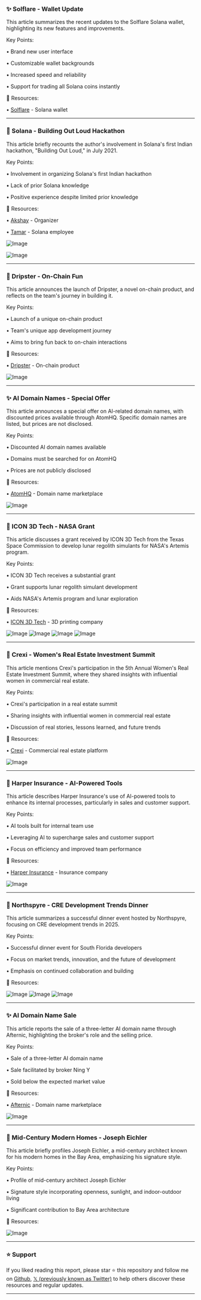 ### ✨ Solflare - Wallet Update

This article summarizes the recent updates to the Solflare Solana wallet, highlighting its new features and improvements.


Key Points:

• Brand new user interface

• Customizable wallet backgrounds

• Increased speed and reliability

• Support for trading all Solana coins instantly


🔗 Resources:

• [Solflare](https://x.com/solflare) - Solana wallet


---
### 🤖 Solana - Building Out Loud Hackathon

This article briefly recounts the author's involvement in Solana's first Indian hackathon, "Building Out Loud," in July 2021.


Key Points:

• Involvement in organizing Solana's first Indian hackathon

•  Lack of prior Solana knowledge


•  Positive experience despite limited prior knowledge


🔗 Resources:

• [Akshay](https://x.com/akshaybd) - Organizer

• [Tamar](https://x.com/tamarincrypto) - Solana employee

![Image](https://pbs.twimg.com/media/GmaN62oagAA8L5R?format=jpg&name=900x900)

![Image](https://pbs.twimg.com/media/GmaN62kbsAAuhNQ?format=jpg&name=small)

---
### 🚀 Dripster - On-Chain Fun

This article announces the launch of Dripster, a novel on-chain product, and reflects on the team's journey in building it.


Key Points:

• Launch of a unique on-chain product

•  Team's unique app development journey

• Aims to bring fun back to on-chain interactions



🔗 Resources:

• [Dripster](https://x.com/dripsterdotfun) - On-chain product

![Image](https://pbs.twimg.com/ext_tw_video_thumb/1902333008247746560/pu/img/5AFU3i9hnac4u971.jpg)

---
### ✨ AI Domain Names - Special Offer

This article announces a special offer on AI-related domain names,  with discounted prices available through AtomHQ.  Specific domain names are listed, but prices are not disclosed.


Key Points:

• Discounted AI domain names available

•  Domains must be searched for on AtomHQ


•  Prices are not publicly disclosed


🔗 Resources:

• [AtomHQ](https://x.com/atomHQ) - Domain name marketplace

![Image](https://pbs.twimg.com/media/GpaZu6waMAAzY3i?format=jpg&name=small)

---
### 🤖 ICON 3D Tech - NASA Grant

This article discusses a grant received by ICON 3D Tech from the Texas Space Commission to develop lunar regolith simulants for NASA's Artemis program.

Key Points:

• ICON 3D Tech receives a substantial grant

•  Grant supports lunar regolith simulant development

•  Aids NASA's Artemis program and lunar exploration


🔗 Resources:

• [ICON 3D Tech](https://x.com/ICON3DTech) - 3D printing company

![Image](https://pbs.twimg.com/media/Go06CWiXsAA8GXQ?format=jpg&name=360x360)
![Image](https://pbs.twimg.com/media/Go06CWwXQAEUNvs?format=jpg&name=360x360)
![Image](https://pbs.twimg.com/media/Go06CWjWcAAwezN?format=jpg&name=360x360)
![Image](https://pbs.twimg.com/media/Go06CWrWgAA2mdz?format=jpg&name=360x360)

---
### 🤖 Crexi - Women's Real Estate Investment Summit

This article mentions Crexi's participation in the 5th Annual Women's Real Estate Investment Summit, where they shared insights with influential women in commercial real estate.


Key Points:

• Crexi's participation in a real estate summit

•  Sharing insights with influential women in commercial real estate

• Discussion of real stories, lessons learned, and future trends



🔗 Resources:

• [Crexi](https://x.com/CREXinc) - Commercial real estate platform

![Image](https://pbs.twimg.com/media/GnJynrLawAE0Cfo.jpg)

---
### 🤖 Harper Insurance - AI-Powered Tools

This article describes Harper Insurance's use of AI-powered tools to enhance its internal processes, particularly in sales and customer support.

Key Points:

•  AI tools built for internal team use

•  Leveraging AI to supercharge sales and customer support

•  Focus on efficiency and improved team performance


🔗 Resources:

• [Harper Insurance](https://x.com/Harper_Insure) - Insurance company

![Image](https://pbs.twimg.com/ext_tw_video_thumb/1897401146232463362/pu/img/VnBk2pfTOKK7JHqE.jpg)

---
### 🤖 Northspyre - CRE Development Trends Dinner

This article summarizes a successful dinner event hosted by Northspyre, focusing on CRE development trends in 2025.


Key Points:

•  Successful dinner event for South Florida developers

•  Focus on market trends, innovation, and the future of development

•  Emphasis on continued collaboration and building


🔗 Resources:

![Image](https://pbs.twimg.com/media/GlOW7hWXgAAGM2-?format=jpg&name=small)
![Image](https://pbs.twimg.com/media/GlOW7x0XcAAHFVP?format=jpg&name=small)
![Image](https://pbs.twimg.com/media/GlOW8AxWMAAIVfg?format=jpg&name=360x360)

---
### ✨ AI Domain Name Sale

This article reports the sale of a three-letter AI domain name through Afternic, highlighting the broker's role and the selling price.


Key Points:

•  Sale of a three-letter AI domain name

•  Sale facilitated by broker Ning Y

•  Sold below the expected market value


🔗 Resources:

• [Afternic](https://x.com/afternic) - Domain name marketplace

![Image](https://pbs.twimg.com/media/Gj0gUUcXYAEHk7C?format=jpg&name=small)

---
### 🤖 Mid-Century Modern Homes - Joseph Eichler

This article briefly profiles Joseph Eichler, a mid-century architect known for his modern homes in the Bay Area, emphasizing his signature style.


Key Points:

•  Profile of mid-century architect Joseph Eichler

•  Signature style incorporating openness, sunlight, and indoor-outdoor living


•  Significant contribution to Bay Area architecture


🔗 Resources:

![Image](https://pbs.twimg.com/media/GifjqV5akAAlu8O?format=jpg&name=small)


---

### ⭐️ Support

If you liked reading this report, please star ⭐️ this repository and follow me on [Github](https://github.com/Drix10), [𝕏 (previously known as Twitter)](https://x.com/DRIX_10_) to help others discover these resources and regular updates.

---